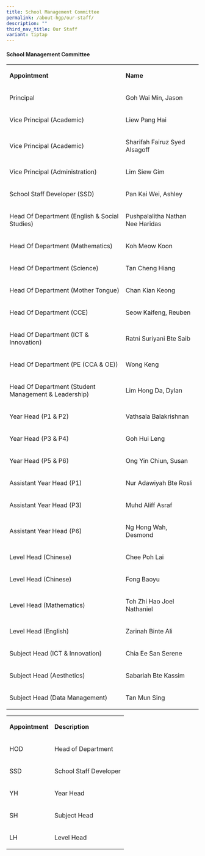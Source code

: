 ```yaml
---
title: School Management Committee
permalink: /about-hgp/our-staff/
description: ""
third_nav_title: Our Staff
variant: tiptap
---
```

<h4><strong>School Management Committee</strong></h4>
<table style="minWidth: 50px">
<colgroup>
<col>
<col>
</colgroup>
<tbody>
<tr>
<td rowspan="1" colspan="1">
<p><strong>Appointment</strong>
</p>
</td>
<td rowspan="1" colspan="1">
<p><strong>Name</strong>
</p>
</td>
</tr>
<tr>
<td rowspan="1" colspan="1">
<p>Principal</p>
</td>
<td rowspan="1" colspan="1">
<p>Goh Wai Min, Jason</p>
</td>
</tr>
<tr>
<td rowspan="1" colspan="1">
<p>Vice Principal (Academic)</p>
</td>
<td rowspan="1" colspan="1">
<p>Liew Pang Hai</p>
</td>
</tr>
<tr>
<td rowspan="1" colspan="1">
<p>Vice Principal (Academic)</p>
</td>
<td rowspan="1" colspan="1">
<p>Sharifah Fairuz Syed Alsagoff</p>
</td>
</tr>
<tr>
<td rowspan="1" colspan="1">
<p>Vice Principal (Administration)</p>
</td>
<td rowspan="1" colspan="1">
<p>Lim Siew Gim</p>
</td>
</tr>
<tr>
<td rowspan="1" colspan="1">
<p>School Staff Developer (SSD)</p>
</td>
<td rowspan="1" colspan="1">
<p>Pan Kai Wei, Ashley</p>
</td>
</tr>
<tr>
<td rowspan="1" colspan="1">
<p>Head Of Department (English &amp; Social Studies)</p>
</td>
<td rowspan="1" colspan="1">
<p>Pushpalalitha Nathan Nee Haridas</p>
</td>
</tr>
<tr>
<td rowspan="1" colspan="1">
<p>Head Of Department (Mathematics)</p>
</td>
<td rowspan="1" colspan="1">
<p>Koh Meow Koon</p>
</td>
</tr>
<tr>
<td rowspan="1" colspan="1">
<p>Head Of Department (Science)</p>
</td>
<td rowspan="1" colspan="1">
<p>Tan Cheng Hiang</p>
</td>
</tr>
<tr>
<td rowspan="1" colspan="1">
<p>Head Of Department (Mother Tongue)</p>
</td>
<td rowspan="1" colspan="1">
<p>Chan Kian Keong</p>
</td>
</tr>
<tr>
<td rowspan="1" colspan="1">
<p>Head Of Department (CCE)</p>
</td>
<td rowspan="1" colspan="1">
<p>Seow Kaifeng, Reuben</p>
</td>
</tr>
<tr>
<td rowspan="1" colspan="1">
<p>Head Of Department (ICT &amp; Innovation)</p>
</td>
<td rowspan="1" colspan="1">
<p>Ratni Suriyani Bte Saib</p>
</td>
</tr>
<tr>
<td rowspan="1" colspan="1">
<p>Head Of Department (PE (CCA &amp; OE))</p>
</td>
<td rowspan="1" colspan="1">
<p>Wong Keng</p>
</td>
</tr>
<tr>
<td rowspan="1" colspan="1">
<p>Head Of Department (Student Management &amp; Leadership)</p>
</td>
<td rowspan="1" colspan="1">
<p>Lim Hong Da, Dylan</p>
</td>
</tr>
<tr>
<td rowspan="1" colspan="1">
<p>Year Head (P1 &amp; P2)</p>
</td>
<td rowspan="1" colspan="1">
<p>Vathsala Balakrishnan</p>
</td>
</tr>
<tr>
<td rowspan="1" colspan="1">
<p>Year Head (P3 &amp; P4)</p>
</td>
<td rowspan="1" colspan="1">
<p>Goh Hui Leng</p>
</td>
</tr>
<tr>
<td rowspan="1" colspan="1">
<p>Year Head (P5 &amp; P6)</p>
</td>
<td rowspan="1" colspan="1">
<p>Ong Yin Chiun, Susan</p>
</td>
</tr>
<tr>
<td rowspan="1" colspan="1">
<p>Assistant Year Head (P1)</p>
</td>
<td rowspan="1" colspan="1">
<p>Nur Adawiyah Bte Rosli</p>
</td>
</tr>
<tr>
<td rowspan="1" colspan="1">
<p>Assistant Year Head (P3)</p>
</td>
<td rowspan="1" colspan="1">
<p>Muhd Aliff Asraf</p>
</td>
</tr>
<tr>
<td rowspan="1" colspan="1">
<p>Assistant Year Head (P6)</p>
</td>
<td rowspan="1" colspan="1">
<p>Ng Hong Wah, Desmond</p>
</td>
</tr>
<tr>
<td rowspan="1" colspan="1">
<p>Level Head (Chinese)</p>
</td>
<td rowspan="1" colspan="1">
<p>Chee Poh Lai</p>
</td>
</tr>
<tr>
<td rowspan="1" colspan="1">
<p>Level Head (Chinese)</p>
</td>
<td rowspan="1" colspan="1">
<p>Fong Baoyu</p>
</td>
</tr>
<tr>
<td rowspan="1" colspan="1">
<p>Level Head (Mathematics)</p>
</td>
<td rowspan="1" colspan="1">
<p>Toh Zhi Hao Joel Nathaniel</p>
</td>
</tr>
<tr>
<td rowspan="1" colspan="1">
<p>Level Head (English)</p>
</td>
<td rowspan="1" colspan="1">
<p>Zarinah Binte Ali</p>
</td>
</tr>
<tr>
<td rowspan="1" colspan="1">
<p>Subject Head (ICT &amp; Innovation)</p>
</td>
<td rowspan="1" colspan="1">
<p>Chia Ee San Serene</p>
</td>
</tr>
<tr>
<td rowspan="1" colspan="1">
<p>Subject Head (Aesthetics)</p>
</td>
<td rowspan="1" colspan="1">
<p>Sabariah Bte Kassim</p>
</td>
</tr>
<tr>
<td rowspan="1" colspan="1">
<p>Subject Head (Data Management)</p>
</td>
<td rowspan="1" colspan="1">
<p>Tan Mun Sing</p>
</td>
</tr>
</tbody>
</table>
<table style="minWidth: 50px">
<colgroup>
<col>
<col>
</colgroup>
<tbody>
<tr>
<td rowspan="1" colspan="1">
<p><strong>Appointment</strong>
</p>
</td>
<td rowspan="1" colspan="1">
<p><strong>Description</strong>
</p>
</td>
</tr>
<tr>
<td rowspan="1" colspan="1">
<p>HOD</p>
</td>
<td rowspan="1" colspan="1">
<p>Head of Department</p>
</td>
</tr>
<tr>
<td rowspan="1" colspan="1">
<p>SSD</p>
</td>
<td rowspan="1" colspan="1">
<p>School Staff Developer</p>
</td>
</tr>
<tr>
<td rowspan="1" colspan="1">
<p>YH</p>
</td>
<td rowspan="1" colspan="1">
<p>Year Head</p>
</td>
</tr>
<tr>
<td rowspan="1" colspan="1">
<p>SH</p>
</td>
<td rowspan="1" colspan="1">
<p>Subject Head</p>
</td>
</tr>
<tr>
<td rowspan="1" colspan="1">
<p>LH</p>
</td>
<td rowspan="1" colspan="1">
<p>Level Head</p>
</td>
</tr>
</tbody>
</table>
<p></p>